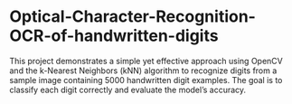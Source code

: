 # Optical-Character-Recognition-OCR-of-handwritten-digits
This project demonstrates a simple yet effective approach using OpenCV and the k-Nearest Neighbors (kNN) algorithm to recognize digits from a sample image containing 5000 handwritten digit examples. The goal is to classify each digit correctly and evaluate the model’s accuracy.
